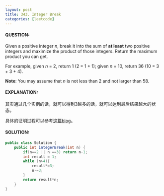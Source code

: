 ```yaml
---
layout: post
title: 343. Integer Break
categories: [leetcode]
---
```


#### QUESTION:

Given a positive integer *n*, break it into the sum of **at least** two positive integers and maximize the product of those integers. Return the maximum product you can get.

For example, given *n* = 2, return 1 (2 = 1 + 1); given *n* = 10, return 36 (10 = 3 + 3 + 4).

**Note**: You may assume that *n* is not less than 2 and not larger than 58.

#### EXPLANATION:

其实通过几个实例的话，就可以得到3越多的话，就可以达到最后结果越大的状态。

具体的证明过程可以参考[这篇blog](http://blog.csdn.net/liyuanbhu/article/details/51198124)。

#### SOLUTION:

```java
public class Solution {
    public int integerBreak(int n) {
        if(n==2 || n ==3) return n-1;
        int result = 1;
        while (n>4){
            result*=3;
            n-=3;
        }
        return result*n;
    }
}
```

